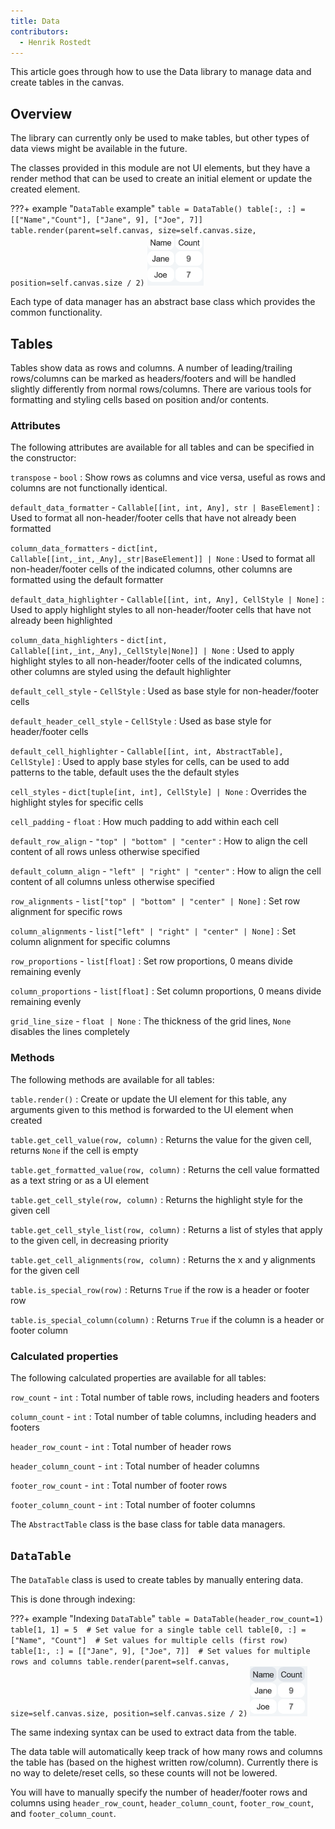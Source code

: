 ```yaml
---
title: Data
contributors:
  - Henrik Rostedt
---
```


This article goes through how to use the Data library to manage data and create tables in the canvas.


## Overview

The library can currently only be used to make tables, but other types of data views might be available in the future.

The classes provided in this module are not UI elements, but they have a render method that can be used to create an initial element or update the created element.

???+ example "`DataTable` example"
    ```
    table = DataTable()
    table[:, :] = [["Name","Count"], ["Jane", 9], ["Joe", 7]]
    table.render(parent=self.canvas, size=self.canvas.size, position=self.canvas.size / 2)
    ```
    ![](../assets/DataTable_example.png)

Each type of data manager has an abstract base class which provides the common functionality.


## Tables

Tables show data as rows and columns.
A number of leading/trailing rows/columns can be marked as headers/footers and will be handled slightly differently from normal rows/columns.
There are various tools for formatting and styling cells based on position and/or contents.

### Attributes

The following attributes are available for all tables and can be specified in the constructor:

`transpose` - `bool`
: Show rows as columns and vice versa, useful as rows and columns are not functionally identical.

`default_data_formatter` - `Callable[[int, int, Any], str | BaseElement]`
: Used to format all non-header/footer cells that have not already been formatted

`column_data_formatters` - `dict[int, Callable[[int,_int,_Any],_str|BaseElement]] | None`
: Used to format all non-header/footer cells of the indicated columns, other columns are formatted using the default formatter

`default_data_highlighter` - `Callable[[int, int, Any], CellStyle | None]`
: Used to apply highlight styles to all non-header/footer cells that have not already been highlighted

`column_data_highlighters` - `dict[int, Callable[[int,_int,_Any],_CellStyle|None]] | None`
: Used to apply highlight styles to all non-header/footer cells of the indicated columns, other columns are styled using the default highlighter

`default_cell_style` - `CellStyle`
: Used as base style for non-header/footer cells

`default_header_cell_style` - `CellStyle`
: Used as base style for header/footer cells

`default_cell_highlighter` - `Callable[[int, int, AbstractTable], CellStyle]`
: Used to apply base styles for cells, can be used to add patterns to the table, default uses the the default styles

`cell_styles` - `dict[tuple[int, int], CellStyle] | None`
: Overrides the highlight styles for specific cells

`cell_padding` - `float`
: How much padding to add within each cell

`default_row_align` - `"top" | "bottom" | "center"`
: How to align the cell content of all rows unless otherwise specified

`default_column_align` - `"left" | "right" | "center"`
: How to align the cell content of all columns unless otherwise specified

`row_alignments` - `list["top" | "bottom" | "center" | None]`
: Set row alignment for specific rows

`column_alignments` - `list["left" | "right" | "center" | None]`
: Set column alignment for specific columns

`row_proportions` - `list[float]`
: Set row proportions, 0 means divide remaining evenly

`column_proportions` - `list[float]`
: Set column proportions, 0 means divide remaining evenly

`grid_line_size` - `float | None`
: The thickness of the grid lines, `None` disables the lines completely


### Methods

The following methods are available for all tables:

`table.render()`
: Create or update the UI element for this table, any arguments given to this method is forwarded to the UI element when created

`table.get_cell_value(row, column)`
: Returns the value for the given cell, returns `None` if the cell is empty

`table.get_formatted_value(row, column)`
: Returns the cell value formatted as a text string or as a UI element

`table.get_cell_style(row, column)`
: Returns the highlight style for the given cell

`table.get_cell_style_list(row, column)`
: Returns a list of styles that apply to the given cell, in decreasing priority

`table.get_cell_alignments(row, column)`
: Returns the x and y alignments for the given cell

`table.is_special_row(row)`
: Returns `True` if the row is a header or footer row

`table.is_special_column(column)`
: Returns `True` if the column is a header or footer column


### Calculated properties

The following calculated properties are available for all tables:

`row_count` - `int`
: Total number of table rows, including headers and footers

`column_count` - `int`
: Total number of table columns, including headers and footers

`header_row_count` - `int`
: Total number of header rows

`header_column_count` - `int`
: Total number of header columns

`footer_row_count` - `int`
: Total number of footer rows

`footer_column_count` - `int`
: Total number of footer columns

The `AbstractTable` class is the base class for table data managers.


## `DataTable`

The `DataTable` class is used to create tables by manually entering data.

This is done through indexing:

???+ example "Indexing `DataTable`"
    ```
    table = DataTable(header_row_count=1)
    table[1, 1] = 5  # Set value for a single table cell
    table[0, :] = ["Name", "Count"]  # Set values for multiple cells (first row)
    table[1:, :] = [["Jane", 9], ["Joe", 7]]  # Set values for multiple rows and columns
    table.render(parent=self.canvas, size=self.canvas.size, position=self.canvas.size / 2)
    ```
    ![](../assets/DataTable_example_2.png)

The same indexing syntax can be used to extract data from the table.

The data table will automatically keep track of how many rows and columns the table has (based on the highest written row/column).
Currently there is no way to delete/reset cells, so these counts will not be lowered.

You will have to manually specify the number of header/footer rows and columns using `header_row_count`, `header_column_count`, `footer_row_count`, and `footer_column_count`.
